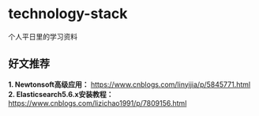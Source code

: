 # technology-stack
个人平日里的学习资料

## 好文推荐
**1. Newtonsoft高级应用：** https://www.cnblogs.com/linyijia/p/5845771.html  
**2. Elasticsearch5.6.x安装教程：** https://www.cnblogs.com/lizichao1991/p/7809156.html